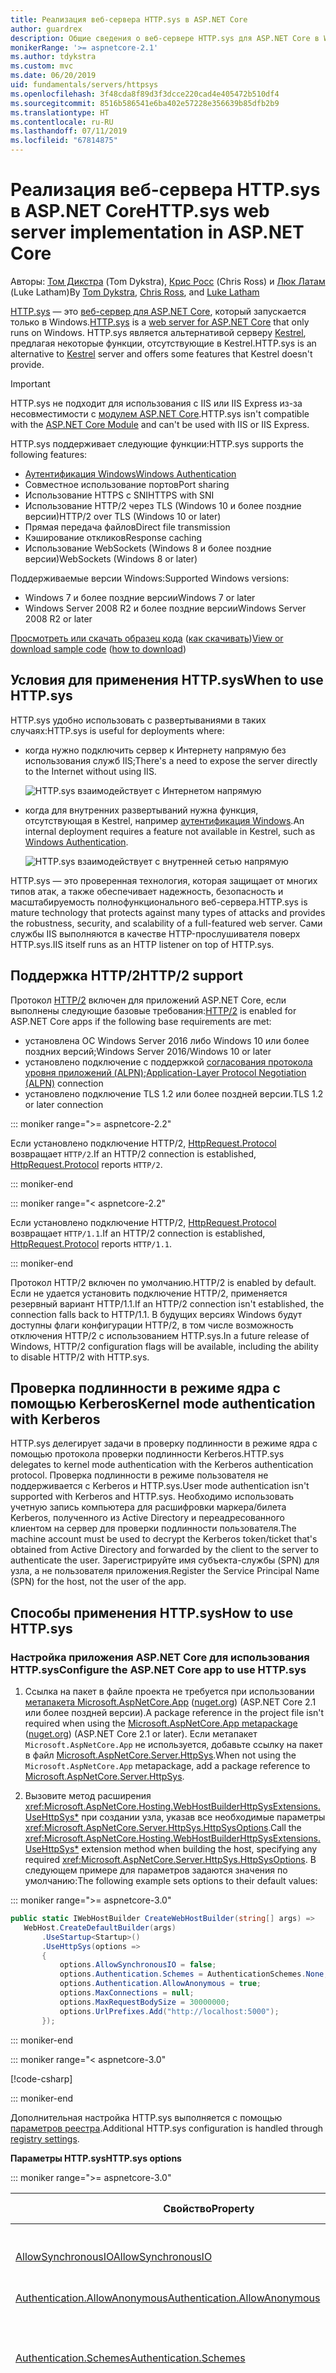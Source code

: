 ```yaml
---
title: Реализация веб-сервера HTTP.sys в ASP.NET Core
author: guardrex
description: Общие сведения о веб-сервере HTTP.sys для ASP.NET Core в Windows. Веб-сервер HTTP.sys на основе работающего в режиме ядра драйвера Http.Sys — это альтернатива Kestrel, которую можно использовать для прямого подключения к Интернету без служб IIS.
monikerRange: '>= aspnetcore-2.1'
ms.author: tdykstra
ms.custom: mvc
ms.date: 06/20/2019
uid: fundamentals/servers/httpsys
ms.openlocfilehash: 3f48cda8f89d3f3dcce220cad4e405472b510df4
ms.sourcegitcommit: 8516b586541e6ba402e57228e356639b85dfb2b9
ms.translationtype: HT
ms.contentlocale: ru-RU
ms.lasthandoff: 07/11/2019
ms.locfileid: "67814875"
---
```

# <a name="httpsys-web-server-implementation-in-aspnet-core"></a><span data-ttu-id="7db93-104">Реализация веб-сервера HTTP.sys в ASP.NET Core</span><span class="sxs-lookup"><span data-stu-id="7db93-104">HTTP.sys web server implementation in ASP.NET Core</span></span>

<span data-ttu-id="7db93-105">Авторы: [Том Дикстра](https://github.com/tdykstra) (Tom Dykstra), [Крис Росс](https://github.com/Tratcher) (Chris Ross) и [Люк Латам](https://github.com/guardrex) (Luke Latham)</span><span class="sxs-lookup"><span data-stu-id="7db93-105">By [Tom Dykstra](https://github.com/tdykstra), [Chris Ross](https://github.com/Tratcher), and [Luke Latham](https://github.com/guardrex)</span></span>

<span data-ttu-id="7db93-106">[HTTP.sys](/iis/get-started/introduction-to-iis/introduction-to-iis-architecture#hypertext-transfer-protocol-stack-httpsys) — это [веб-сервер для ASP.NET Core](xref:fundamentals/servers/index), который запускается только в Windows.</span><span class="sxs-lookup"><span data-stu-id="7db93-106">[HTTP.sys](/iis/get-started/introduction-to-iis/introduction-to-iis-architecture#hypertext-transfer-protocol-stack-httpsys) is a [web server for ASP.NET Core](xref:fundamentals/servers/index) that only runs on Windows.</span></span> <span data-ttu-id="7db93-107">HTTP.sys является альтернативой серверу [Kestrel](xref:fundamentals/servers/kestrel), предлагая некоторые функции, отсутствующие в Kestrel.</span><span class="sxs-lookup"><span data-stu-id="7db93-107">HTTP.sys is an alternative to [Kestrel](xref:fundamentals/servers/kestrel) server and offers some features that Kestrel doesn't provide.</span></span>

> [!IMPORTANT]
> <span data-ttu-id="7db93-108">HTTP.sys не подходит для использования с IIS или IIS Express из-за несовместимости с [модулем ASP.NET Core](xref:host-and-deploy/aspnet-core-module).</span><span class="sxs-lookup"><span data-stu-id="7db93-108">HTTP.sys isn't compatible with the [ASP.NET Core Module](xref:host-and-deploy/aspnet-core-module) and can't be used with IIS or IIS Express.</span></span>

<span data-ttu-id="7db93-109">HTTP.sys поддерживает следующие функции:</span><span class="sxs-lookup"><span data-stu-id="7db93-109">HTTP.sys supports the following features:</span></span>

* [<span data-ttu-id="7db93-110">Аутентификация Windows</span><span class="sxs-lookup"><span data-stu-id="7db93-110">Windows Authentication</span></span>](xref:security/authentication/windowsauth)
* <span data-ttu-id="7db93-111">Совместное использование портов</span><span class="sxs-lookup"><span data-stu-id="7db93-111">Port sharing</span></span>
* <span data-ttu-id="7db93-112">Использование HTTPS с SNI</span><span class="sxs-lookup"><span data-stu-id="7db93-112">HTTPS with SNI</span></span>
* <span data-ttu-id="7db93-113">Использование HTTP/2 через TLS (Windows 10 и более поздние версии)</span><span class="sxs-lookup"><span data-stu-id="7db93-113">HTTP/2 over TLS (Windows 10 or later)</span></span>
* <span data-ttu-id="7db93-114">Прямая передача файлов</span><span class="sxs-lookup"><span data-stu-id="7db93-114">Direct file transmission</span></span>
* <span data-ttu-id="7db93-115">Кэширование откликов</span><span class="sxs-lookup"><span data-stu-id="7db93-115">Response caching</span></span>
* <span data-ttu-id="7db93-116">Использование WebSockets (Windows 8 и более поздние версии)</span><span class="sxs-lookup"><span data-stu-id="7db93-116">WebSockets (Windows 8 or later)</span></span>

<span data-ttu-id="7db93-117">Поддерживаемые версии Windows:</span><span class="sxs-lookup"><span data-stu-id="7db93-117">Supported Windows versions:</span></span>

* <span data-ttu-id="7db93-118">Windows 7 и более поздние версии</span><span class="sxs-lookup"><span data-stu-id="7db93-118">Windows 7 or later</span></span>
* <span data-ttu-id="7db93-119">Windows Server 2008 R2 и более поздние версии</span><span class="sxs-lookup"><span data-stu-id="7db93-119">Windows Server 2008 R2 or later</span></span>

<span data-ttu-id="7db93-120">[Просмотреть или скачать образец кода](https://github.com/aspnet/AspNetCore.Docs/tree/master/aspnetcore/fundamentals/servers/httpsys/sample) ([как скачивать](xref:index#how-to-download-a-sample))</span><span class="sxs-lookup"><span data-stu-id="7db93-120">[View or download sample code](https://github.com/aspnet/AspNetCore.Docs/tree/master/aspnetcore/fundamentals/servers/httpsys/sample) ([how to download](xref:index#how-to-download-a-sample))</span></span>

## <a name="when-to-use-httpsys"></a><span data-ttu-id="7db93-121">Условия для применения HTTP.sys</span><span class="sxs-lookup"><span data-stu-id="7db93-121">When to use HTTP.sys</span></span>

<span data-ttu-id="7db93-122">HTTP.sys удобно использовать с развертываниями в таких случаях:</span><span class="sxs-lookup"><span data-stu-id="7db93-122">HTTP.sys is useful for deployments where:</span></span>

* <span data-ttu-id="7db93-123">когда нужно подключить сервер к Интернету напрямую без использования служб IIS;</span><span class="sxs-lookup"><span data-stu-id="7db93-123">There's a need to expose the server directly to the Internet without using IIS.</span></span>

  ![HTTP.sys взаимодействует с Интернетом напрямую](httpsys/_static/httpsys-to-internet.png)

* <span data-ttu-id="7db93-125">когда для внутренних развертываний нужна функция, отсутствующая в Kestrel, например [аутентификация Windows](xref:security/authentication/windowsauth).</span><span class="sxs-lookup"><span data-stu-id="7db93-125">An internal deployment requires a feature not available in Kestrel, such as [Windows Authentication](xref:security/authentication/windowsauth).</span></span>

  ![HTTP.sys взаимодействует с внутренней сетью напрямую](httpsys/_static/httpsys-to-internal.png)

<span data-ttu-id="7db93-127">HTTP.sys — это проверенная технология, которая защищает от многих типов атак, а также обеспечивает надежность, безопасность и масштабируемость полнофункционального веб-сервера.</span><span class="sxs-lookup"><span data-stu-id="7db93-127">HTTP.sys is mature technology that protects against many types of attacks and provides the robustness, security, and scalability of a full-featured web server.</span></span> <span data-ttu-id="7db93-128">Сами службы IIS выполняются в качестве HTTP-прослушивателя поверх HTTP.sys.</span><span class="sxs-lookup"><span data-stu-id="7db93-128">IIS itself runs as an HTTP listener on top of HTTP.sys.</span></span>

## <a name="http2-support"></a><span data-ttu-id="7db93-129">Поддержка HTTP/2</span><span class="sxs-lookup"><span data-stu-id="7db93-129">HTTP/2 support</span></span>

<span data-ttu-id="7db93-130">Протокол [HTTP/2](https://httpwg.org/specs/rfc7540.html) включен для приложений ASP.NET Core, если выполнены следующие базовые требования:</span><span class="sxs-lookup"><span data-stu-id="7db93-130">[HTTP/2](https://httpwg.org/specs/rfc7540.html) is enabled for ASP.NET Core apps if the following base requirements are met:</span></span>

* <span data-ttu-id="7db93-131">установлена ОС Windows Server 2016 либо Windows 10 или более поздних версий;</span><span class="sxs-lookup"><span data-stu-id="7db93-131">Windows Server 2016/Windows 10 or later</span></span>
* <span data-ttu-id="7db93-132">установлено подключение с поддержкой [согласования протокола уровня приложений (ALPN)](https://tools.ietf.org/html/rfc7301#section-3);</span><span class="sxs-lookup"><span data-stu-id="7db93-132">[Application-Layer Protocol Negotiation (ALPN)](https://tools.ietf.org/html/rfc7301#section-3) connection</span></span>
* <span data-ttu-id="7db93-133">установлено подключение TLS 1.2 или более поздней версии.</span><span class="sxs-lookup"><span data-stu-id="7db93-133">TLS 1.2 or later connection</span></span>

::: moniker range=">= aspnetcore-2.2"

<span data-ttu-id="7db93-134">Если установлено подключение HTTP/2, [HttpRequest.Protocol](xref:Microsoft.AspNetCore.Http.HttpRequest.Protocol*) возвращает `HTTP/2`.</span><span class="sxs-lookup"><span data-stu-id="7db93-134">If an HTTP/2 connection is established, [HttpRequest.Protocol](xref:Microsoft.AspNetCore.Http.HttpRequest.Protocol*) reports `HTTP/2`.</span></span>

::: moniker-end

::: moniker range="< aspnetcore-2.2"

<span data-ttu-id="7db93-135">Если установлено подключение HTTP/2, [HttpRequest.Protocol](xref:Microsoft.AspNetCore.Http.HttpRequest.Protocol*) возвращает `HTTP/1.1`.</span><span class="sxs-lookup"><span data-stu-id="7db93-135">If an HTTP/2 connection is established, [HttpRequest.Protocol](xref:Microsoft.AspNetCore.Http.HttpRequest.Protocol*) reports `HTTP/1.1`.</span></span>

::: moniker-end

<span data-ttu-id="7db93-136">Протокол HTTP/2 включен по умолчанию.</span><span class="sxs-lookup"><span data-stu-id="7db93-136">HTTP/2 is enabled by default.</span></span> <span data-ttu-id="7db93-137">Если не удается установить подключение HTTP/2, применяется резервный вариант HTTP/1.1.</span><span class="sxs-lookup"><span data-stu-id="7db93-137">If an HTTP/2 connection isn't established, the connection falls back to HTTP/1.1.</span></span> <span data-ttu-id="7db93-138">В будущих версиях Windows будут доступны флаги конфигурации HTTP/2, в том числе возможность отключения HTTP/2 с использованием HTTP.sys.</span><span class="sxs-lookup"><span data-stu-id="7db93-138">In a future release of Windows, HTTP/2 configuration flags will be available, including the ability to disable HTTP/2 with HTTP.sys.</span></span>

## <a name="kernel-mode-authentication-with-kerberos"></a><span data-ttu-id="7db93-139">Проверка подлинности в режиме ядра с помощью Kerberos</span><span class="sxs-lookup"><span data-stu-id="7db93-139">Kernel mode authentication with Kerberos</span></span>

<span data-ttu-id="7db93-140">HTTP.sys делегирует задачи в проверку подлинности в режиме ядра с помощью протокола проверки подлинности Kerberos.</span><span class="sxs-lookup"><span data-stu-id="7db93-140">HTTP.sys delegates to kernel mode authentication with the Kerberos authentication protocol.</span></span> <span data-ttu-id="7db93-141">Проверка подлинности в режиме пользователя не поддерживается с Kerberos и HTTP.sys.</span><span class="sxs-lookup"><span data-stu-id="7db93-141">User mode authentication isn't supported with Kerberos and HTTP.sys.</span></span> <span data-ttu-id="7db93-142">Необходимо использовать учетную запись компьютера для расшифровки маркера/билета Kerberos, полученного из Active Directory и переадресованного клиентом на сервер для проверки подлинности пользователя.</span><span class="sxs-lookup"><span data-stu-id="7db93-142">The machine account must be used to decrypt the Kerberos token/ticket that's obtained from Active Directory and forwarded by the client to the server to authenticate the user.</span></span> <span data-ttu-id="7db93-143">Зарегистрируйте имя субъекта-службы (SPN) для узла, а не пользователя приложения.</span><span class="sxs-lookup"><span data-stu-id="7db93-143">Register the Service Principal Name (SPN) for the host, not the user of the app.</span></span>

## <a name="how-to-use-httpsys"></a><span data-ttu-id="7db93-144">Способы применения HTTP.sys</span><span class="sxs-lookup"><span data-stu-id="7db93-144">How to use HTTP.sys</span></span>

### <a name="configure-the-aspnet-core-app-to-use-httpsys"></a><span data-ttu-id="7db93-145">Настройка приложения ASP.NET Core для использования HTTP.sys</span><span class="sxs-lookup"><span data-stu-id="7db93-145">Configure the ASP.NET Core app to use HTTP.sys</span></span>

1. <span data-ttu-id="7db93-146">Ссылка на пакет в файле проекта не требуется при использовании [метапакета Microsoft.AspNetCore.App](xref:fundamentals/metapackage-app) ([nuget.org](https://www.nuget.org/packages/Microsoft.AspNetCore.App/)) (ASP.NET Core 2.1 или более поздней версии).</span><span class="sxs-lookup"><span data-stu-id="7db93-146">A package reference in the project file isn't required when using the [Microsoft.AspNetCore.App metapackage](xref:fundamentals/metapackage-app) ([nuget.org](https://www.nuget.org/packages/Microsoft.AspNetCore.App/)) (ASP.NET Core 2.1 or later).</span></span> <span data-ttu-id="7db93-147">Если метапакет `Microsoft.AspNetCore.App` не используется, добавьте ссылку на пакет в файл [Microsoft.AspNetCore.Server.HttpSys](https://www.nuget.org/packages/Microsoft.AspNetCore.Server.HttpSys/).</span><span class="sxs-lookup"><span data-stu-id="7db93-147">When not using the `Microsoft.AspNetCore.App` metapackage, add a package reference to [Microsoft.AspNetCore.Server.HttpSys](https://www.nuget.org/packages/Microsoft.AspNetCore.Server.HttpSys/).</span></span>

2. <span data-ttu-id="7db93-148">Вызовите метод расширения <xref:Microsoft.AspNetCore.Hosting.WebHostBuilderHttpSysExtensions.UseHttpSys*> при создании узла, указав все необходимые параметры <xref:Microsoft.AspNetCore.Server.HttpSys.HttpSysOptions>.</span><span class="sxs-lookup"><span data-stu-id="7db93-148">Call the <xref:Microsoft.AspNetCore.Hosting.WebHostBuilderHttpSysExtensions.UseHttpSys*> extension method when building the host, specifying any required <xref:Microsoft.AspNetCore.Server.HttpSys.HttpSysOptions>.</span></span> <span data-ttu-id="7db93-149">В следующем примере для параметров задаются значения по умолчанию:</span><span class="sxs-lookup"><span data-stu-id="7db93-149">The following example sets options to their default values:</span></span>

::: moniker range=">= aspnetcore-3.0"

   ```csharp
   public static IWebHostBuilder CreateWebHostBuilder(string[] args) =>
      WebHost.CreateDefaultBuilder(args)
          .UseStartup<Startup>()
          .UseHttpSys(options =>
          {
              options.AllowSynchronousIO = false;
              options.Authentication.Schemes = AuthenticationSchemes.None;
              options.Authentication.AllowAnonymous = true;
              options.MaxConnections = null;
              options.MaxRequestBodySize = 30000000;
              options.UrlPrefixes.Add("http://localhost:5000");
          });
   ```

::: moniker-end

::: moniker range="< aspnetcore-3.0"

   [!code-csharp[](httpsys/sample/Program.cs?name=snippet1&highlight=4-12)]

::: moniker-end

   <span data-ttu-id="7db93-150">Дополнительная настройка HTTP.sys выполняется с помощью [параметров реестра](https://support.microsoft.com/help/820129/http-sys-registry-settings-for-windows).</span><span class="sxs-lookup"><span data-stu-id="7db93-150">Additional HTTP.sys configuration is handled through [registry settings](https://support.microsoft.com/help/820129/http-sys-registry-settings-for-windows).</span></span>

   <span data-ttu-id="7db93-151">**Параметры HTTP.sys**</span><span class="sxs-lookup"><span data-stu-id="7db93-151">**HTTP.sys options**</span></span>

::: moniker range=">= aspnetcore-3.0"

   | <span data-ttu-id="7db93-152">Свойство</span><span class="sxs-lookup"><span data-stu-id="7db93-152">Property</span></span> | <span data-ttu-id="7db93-153">Описание</span><span class="sxs-lookup"><span data-stu-id="7db93-153">Description</span></span> | <span data-ttu-id="7db93-154">Значение по умолчанию</span><span class="sxs-lookup"><span data-stu-id="7db93-154">Default</span></span> |
   | -------- | ----------- | :-----: |
   | [<span data-ttu-id="7db93-155">AllowSynchronousIO</span><span class="sxs-lookup"><span data-stu-id="7db93-155">AllowSynchronousIO</span></span>](xref:Microsoft.AspNetCore.Server.HttpSys.HttpSysOptions.AllowSynchronousIO) | <span data-ttu-id="7db93-156">Указывает, разрешен ли синхронные операции ввода-вывода для `HttpContext.Request.Body` и `HttpContext.Response.Body`.</span><span class="sxs-lookup"><span data-stu-id="7db93-156">Control whether synchronous input/output is allowed for the `HttpContext.Request.Body` and `HttpContext.Response.Body`.</span></span> | `false` |
   | [<span data-ttu-id="7db93-157">Authentication.AllowAnonymous</span><span class="sxs-lookup"><span data-stu-id="7db93-157">Authentication.AllowAnonymous</span></span>](xref:Microsoft.AspNetCore.Server.HttpSys.AuthenticationManager.AllowAnonymous) | <span data-ttu-id="7db93-158">Разрешает анонимные запросы.</span><span class="sxs-lookup"><span data-stu-id="7db93-158">Allow anonymous requests.</span></span> | `true` |
   | [<span data-ttu-id="7db93-159">Authentication.Schemes</span><span class="sxs-lookup"><span data-stu-id="7db93-159">Authentication.Schemes</span></span>](xref:Microsoft.AspNetCore.Server.HttpSys.AuthenticationManager.Schemes) | <span data-ttu-id="7db93-160">Указывает разрешенные схемы аутентификации.</span><span class="sxs-lookup"><span data-stu-id="7db93-160">Specify the allowed authentication schemes.</span></span> <span data-ttu-id="7db93-161">Может быть изменен в любое время до удаления прослушивателя.</span><span class="sxs-lookup"><span data-stu-id="7db93-161">May be modified at any time prior to disposing the listener.</span></span> <span data-ttu-id="7db93-162">Предоставляет значения, полученные при [перечислении AuthenticationSchemes](xref:Microsoft.AspNetCore.Server.HttpSys.AuthenticationSchemes): `Basic`, `Kerberos`, `Negotiate`, `None` и `NTLM`.</span><span class="sxs-lookup"><span data-stu-id="7db93-162">Values are provided by the [AuthenticationSchemes enum](xref:Microsoft.AspNetCore.Server.HttpSys.AuthenticationSchemes): `Basic`, `Kerberos`, `Negotiate`, `None`, and `NTLM`.</span></span> | `None` |
   | [<span data-ttu-id="7db93-163">EnableResponseCaching</span><span class="sxs-lookup"><span data-stu-id="7db93-163">EnableResponseCaching</span></span>](xref:Microsoft.AspNetCore.Server.HttpSys.HttpSysOptions.EnableResponseCaching) | <span data-ttu-id="7db93-164">Выполняет попытку кэшировать [режим ядра](/windows-hardware/drivers/gettingstarted/user-mode-and-kernel-mode) для ответов с допустимыми заголовками.</span><span class="sxs-lookup"><span data-stu-id="7db93-164">Attempt [kernel-mode](/windows-hardware/drivers/gettingstarted/user-mode-and-kernel-mode) caching for responses with eligible headers.</span></span> <span data-ttu-id="7db93-165">Ответ не может включать заголовки `Set-Cookie`, `Vary` или `Pragma`.</span><span class="sxs-lookup"><span data-stu-id="7db93-165">The response may not include `Set-Cookie`, `Vary`, or `Pragma` headers.</span></span> <span data-ttu-id="7db93-166">Он должен включать заголовок `Cache-Control` со значением `public`, а также значение `shared-max-age` или `max-age` заголовок `Expires`.</span><span class="sxs-lookup"><span data-stu-id="7db93-166">It must include a `Cache-Control` header that's `public` and either a `shared-max-age` or `max-age` value, or an `Expires` header.</span></span> | `true` |
   | <xref:Microsoft.AspNetCore.Server.HttpSys.HttpSysOptions.MaxAccepts> | <span data-ttu-id="7db93-167">Максимальное число одновременных попыток.</span><span class="sxs-lookup"><span data-stu-id="7db93-167">The maximum number of concurrent accepts.</span></span> | <span data-ttu-id="7db93-168">5 &times; [Environment.<br>ProcessorCount](xref:System.Environment.ProcessorCount)</span><span class="sxs-lookup"><span data-stu-id="7db93-168">5 &times; [Environment.<br>ProcessorCount](xref:System.Environment.ProcessorCount)</span></span> |
   | <xref:Microsoft.AspNetCore.Server.HttpSys.HttpSysOptions.MaxConnections> | <span data-ttu-id="7db93-169">Максимальное число попыток установить одновременное подключение.</span><span class="sxs-lookup"><span data-stu-id="7db93-169">The maximum number of concurrent connections to accept.</span></span> <span data-ttu-id="7db93-170">Использует `-1` для бесконечных циклов.</span><span class="sxs-lookup"><span data-stu-id="7db93-170">Use `-1` for infinite.</span></span> <span data-ttu-id="7db93-171">Использует `null` для работы с параметром реестра на уровне компьютера.</span><span class="sxs-lookup"><span data-stu-id="7db93-171">Use `null` to use the registry's machine-wide setting.</span></span> | `null`<br><span data-ttu-id="7db93-172">Без ограничений.</span><span class="sxs-lookup"><span data-stu-id="7db93-172">(unlimited)</span></span> |
   | <xref:Microsoft.AspNetCore.Server.HttpSys.HttpSysOptions.MaxRequestBodySize> | <span data-ttu-id="7db93-173">См. раздел <a href="#maxrequestbodysize">MaxRequestBodySize</a>.</span><span class="sxs-lookup"><span data-stu-id="7db93-173">See the <a href="#maxrequestbodysize">MaxRequestBodySize</a> section.</span></span> | <span data-ttu-id="7db93-174">30 000 000 байт.</span><span class="sxs-lookup"><span data-stu-id="7db93-174">30000000 bytes</span></span><br><span data-ttu-id="7db93-175">(~28,6 МБ).</span><span class="sxs-lookup"><span data-stu-id="7db93-175">(~28.6 MB)</span></span> |
   | <xref:Microsoft.AspNetCore.Server.HttpSys.HttpSysOptions.RequestQueueLimit> | <span data-ttu-id="7db93-176">Максимально допустимое число запросов в очереди.</span><span class="sxs-lookup"><span data-stu-id="7db93-176">The maximum number of requests that can be queued.</span></span> | <span data-ttu-id="7db93-177">1000.</span><span class="sxs-lookup"><span data-stu-id="7db93-177">1000</span></span> |
   | <xref:Microsoft.AspNetCore.Server.HttpSys.HttpSysOptions.ThrowWriteExceptions> | <span data-ttu-id="7db93-178">Указывает, следует ли вызывать исключение или завершать работу нормально, когда запись текста ответа завершается ошибкой из-за отключения клиента.</span><span class="sxs-lookup"><span data-stu-id="7db93-178">Indicate if response body writes that fail due to client disconnects should throw exceptions or complete normally.</span></span> | `false`<br><span data-ttu-id="7db93-179">Нормальное завершение.</span><span class="sxs-lookup"><span data-stu-id="7db93-179">(complete normally)</span></span> |
   | <xref:Microsoft.AspNetCore.Server.HttpSys.HttpSysOptions.Timeouts> | <span data-ttu-id="7db93-180">Предоставляет конфигурацию <xref:Microsoft.AspNetCore.Server.HttpSys.TimeoutManager> HTTP.sys, которую также можно настроить в реестре.</span><span class="sxs-lookup"><span data-stu-id="7db93-180">Expose the HTTP.sys <xref:Microsoft.AspNetCore.Server.HttpSys.TimeoutManager> configuration, which may also be configured in the registry.</span></span> <span data-ttu-id="7db93-181">Дополнительные сведения о каждом параметре, включая значения по умолчанию, см. здесь:</span><span class="sxs-lookup"><span data-stu-id="7db93-181">Follow the API links to learn more about each setting, including default values:</span></span><ul><li><span data-ttu-id="7db93-182">[TimeoutManager.DrainEntityBody](xref:Microsoft.AspNetCore.Server.HttpSys.TimeoutManager.DrainEntityBody) &ndash; время, выделенное для API сервера HTTP для очистки текста сущности при активном подключении.</span><span class="sxs-lookup"><span data-stu-id="7db93-182">[TimeoutManager.DrainEntityBody](xref:Microsoft.AspNetCore.Server.HttpSys.TimeoutManager.DrainEntityBody) &ndash; Time allowed for the HTTP Server API to drain the entity body on a Keep-Alive connection.</span></span></li><li><span data-ttu-id="7db93-183">[TimeoutManager.EntityBody](xref:Microsoft.AspNetCore.Server.HttpSys.TimeoutManager.EntityBody) &ndash; время, выделенное на получение текста сущности запроса.</span><span class="sxs-lookup"><span data-stu-id="7db93-183">[TimeoutManager.EntityBody](xref:Microsoft.AspNetCore.Server.HttpSys.TimeoutManager.EntityBody) &ndash; Time allowed for the request entity body to arrive.</span></span></li><li><span data-ttu-id="7db93-184">[TimeoutManager.HeaderWait](xref:Microsoft.AspNetCore.Server.HttpSys.TimeoutManager.HeaderWait) &ndash; время, выделенное для API сервера HTTP для выполнения синтаксического анализа заголовка запроса.</span><span class="sxs-lookup"><span data-stu-id="7db93-184">[TimeoutManager.HeaderWait](xref:Microsoft.AspNetCore.Server.HttpSys.TimeoutManager.HeaderWait) &ndash; Time allowed for the HTTP Server API to parse the request header.</span></span></li><li><span data-ttu-id="7db93-185">[TimeoutManager.IdleConnection](xref:Microsoft.AspNetCore.Server.HttpSys.TimeoutManager.IdleConnection) &ndash; время, выделенное для неактивного подключения.</span><span class="sxs-lookup"><span data-stu-id="7db93-185">[TimeoutManager.IdleConnection](xref:Microsoft.AspNetCore.Server.HttpSys.TimeoutManager.IdleConnection) &ndash; Time allowed for an idle connection.</span></span></li><li><span data-ttu-id="7db93-186">[TimeoutManager.MinSendBytesPerSecond](xref:Microsoft.AspNetCore.Server.HttpSys.TimeoutManager.MinSendBytesPerSecond) &ndash; минимальная скорость отправки ответа.</span><span class="sxs-lookup"><span data-stu-id="7db93-186">[TimeoutManager.MinSendBytesPerSecond](xref:Microsoft.AspNetCore.Server.HttpSys.TimeoutManager.MinSendBytesPerSecond) &ndash; The minimum send rate for the response.</span></span></li><li><span data-ttu-id="7db93-187">[TimeoutManager.RequestQueue](xref:Microsoft.AspNetCore.Server.HttpSys.TimeoutManager.RequestQueue) &ndash; время, выделенное для пребывания запроса в очереди до его получения приложением.</span><span class="sxs-lookup"><span data-stu-id="7db93-187">[TimeoutManager.RequestQueue](xref:Microsoft.AspNetCore.Server.HttpSys.TimeoutManager.RequestQueue) &ndash; Time allowed for the request to remain in the request queue before the app picks it up.</span></span></li></ul> |  |
   | <xref:Microsoft.AspNetCore.Server.HttpSys.HttpSysOptions.UrlPrefixes> | <span data-ttu-id="7db93-188">Указывает <xref:Microsoft.AspNetCore.Server.HttpSys.UrlPrefixCollection> для регистрации с использованием HTTP.sys.</span><span class="sxs-lookup"><span data-stu-id="7db93-188">Specify the <xref:Microsoft.AspNetCore.Server.HttpSys.UrlPrefixCollection> to register with HTTP.sys.</span></span> <span data-ttu-id="7db93-189">Удобнее всего использовать параметр [UrlPrefixCollection.Add](xref:Microsoft.AspNetCore.Server.HttpSys.UrlPrefixCollection.Add*), который добавляет префикс к коллекции.</span><span class="sxs-lookup"><span data-stu-id="7db93-189">The most useful is [UrlPrefixCollection.Add](xref:Microsoft.AspNetCore.Server.HttpSys.UrlPrefixCollection.Add*), which is used to add a prefix to the collection.</span></span> <span data-ttu-id="7db93-190">Могут быть изменены в любое время до удаления прослушивателя.</span><span class="sxs-lookup"><span data-stu-id="7db93-190">These may be modified at any time prior to disposing the listener.</span></span> |  |

::: moniker-end

::: moniker range="< aspnetcore-3.0"

   | <span data-ttu-id="7db93-191">Свойство.</span><span class="sxs-lookup"><span data-stu-id="7db93-191">Property</span></span> | <span data-ttu-id="7db93-192">Описание</span><span class="sxs-lookup"><span data-stu-id="7db93-192">Description</span></span> | <span data-ttu-id="7db93-193">Значение по умолчанию</span><span class="sxs-lookup"><span data-stu-id="7db93-193">Default</span></span> |
   | -------- | ----------- | :-----: |
   | [<span data-ttu-id="7db93-194">AllowSynchronousIO</span><span class="sxs-lookup"><span data-stu-id="7db93-194">AllowSynchronousIO</span></span>](xref:Microsoft.AspNetCore.Server.HttpSys.HttpSysOptions.AllowSynchronousIO) | <span data-ttu-id="7db93-195">Указывает, разрешен ли синхронные операции ввода-вывода для `HttpContext.Request.Body` и `HttpContext.Response.Body`.</span><span class="sxs-lookup"><span data-stu-id="7db93-195">Control whether synchronous input/output is allowed for the `HttpContext.Request.Body` and `HttpContext.Response.Body`.</span></span> | `true` |
   | [<span data-ttu-id="7db93-196">Authentication.AllowAnonymous</span><span class="sxs-lookup"><span data-stu-id="7db93-196">Authentication.AllowAnonymous</span></span>](xref:Microsoft.AspNetCore.Server.HttpSys.AuthenticationManager.AllowAnonymous) | <span data-ttu-id="7db93-197">Разрешает анонимные запросы.</span><span class="sxs-lookup"><span data-stu-id="7db93-197">Allow anonymous requests.</span></span> | `true` |
   | [<span data-ttu-id="7db93-198">Authentication.Schemes</span><span class="sxs-lookup"><span data-stu-id="7db93-198">Authentication.Schemes</span></span>](xref:Microsoft.AspNetCore.Server.HttpSys.AuthenticationManager.Schemes) | <span data-ttu-id="7db93-199">Указывает разрешенные схемы аутентификации.</span><span class="sxs-lookup"><span data-stu-id="7db93-199">Specify the allowed authentication schemes.</span></span> <span data-ttu-id="7db93-200">Может быть изменен в любое время до удаления прослушивателя.</span><span class="sxs-lookup"><span data-stu-id="7db93-200">May be modified at any time prior to disposing the listener.</span></span> <span data-ttu-id="7db93-201">Предоставляет значения, полученные при [перечислении AuthenticationSchemes](xref:Microsoft.AspNetCore.Server.HttpSys.AuthenticationSchemes): `Basic`, `Kerberos`, `Negotiate`, `None` и `NTLM`.</span><span class="sxs-lookup"><span data-stu-id="7db93-201">Values are provided by the [AuthenticationSchemes enum](xref:Microsoft.AspNetCore.Server.HttpSys.AuthenticationSchemes): `Basic`, `Kerberos`, `Negotiate`, `None`, and `NTLM`.</span></span> | `None` |
   | [<span data-ttu-id="7db93-202">EnableResponseCaching</span><span class="sxs-lookup"><span data-stu-id="7db93-202">EnableResponseCaching</span></span>](xref:Microsoft.AspNetCore.Server.HttpSys.HttpSysOptions.EnableResponseCaching) | <span data-ttu-id="7db93-203">Выполняет попытку кэшировать [режим ядра](/windows-hardware/drivers/gettingstarted/user-mode-and-kernel-mode) для ответов с допустимыми заголовками.</span><span class="sxs-lookup"><span data-stu-id="7db93-203">Attempt [kernel-mode](/windows-hardware/drivers/gettingstarted/user-mode-and-kernel-mode) caching for responses with eligible headers.</span></span> <span data-ttu-id="7db93-204">Ответ не может включать заголовки `Set-Cookie`, `Vary` или `Pragma`.</span><span class="sxs-lookup"><span data-stu-id="7db93-204">The response may not include `Set-Cookie`, `Vary`, or `Pragma` headers.</span></span> <span data-ttu-id="7db93-205">Он должен включать заголовок `Cache-Control` со значением `public`, а также значение `shared-max-age` или `max-age` заголовок `Expires`.</span><span class="sxs-lookup"><span data-stu-id="7db93-205">It must include a `Cache-Control` header that's `public` and either a `shared-max-age` or `max-age` value, or an `Expires` header.</span></span> | `true` |
   | <xref:Microsoft.AspNetCore.Server.HttpSys.HttpSysOptions.MaxAccepts> | <span data-ttu-id="7db93-206">Максимальное число одновременных попыток.</span><span class="sxs-lookup"><span data-stu-id="7db93-206">The maximum number of concurrent accepts.</span></span> | <span data-ttu-id="7db93-207">5 &times; [Environment.<br>ProcessorCount](xref:System.Environment.ProcessorCount)</span><span class="sxs-lookup"><span data-stu-id="7db93-207">5 &times; [Environment.<br>ProcessorCount](xref:System.Environment.ProcessorCount)</span></span> |
   | <xref:Microsoft.AspNetCore.Server.HttpSys.HttpSysOptions.MaxConnections> | <span data-ttu-id="7db93-208">Максимальное число попыток установить одновременное подключение.</span><span class="sxs-lookup"><span data-stu-id="7db93-208">The maximum number of concurrent connections to accept.</span></span> <span data-ttu-id="7db93-209">Использует `-1` для бесконечных циклов.</span><span class="sxs-lookup"><span data-stu-id="7db93-209">Use `-1` for infinite.</span></span> <span data-ttu-id="7db93-210">Использует `null` для работы с параметром реестра на уровне компьютера.</span><span class="sxs-lookup"><span data-stu-id="7db93-210">Use `null` to use the registry's machine-wide setting.</span></span> | `null`<br><span data-ttu-id="7db93-211">Без ограничений.</span><span class="sxs-lookup"><span data-stu-id="7db93-211">(unlimited)</span></span> |
   | <xref:Microsoft.AspNetCore.Server.HttpSys.HttpSysOptions.MaxRequestBodySize> | <span data-ttu-id="7db93-212">См. раздел <a href="#maxrequestbodysize">MaxRequestBodySize</a>.</span><span class="sxs-lookup"><span data-stu-id="7db93-212">See the <a href="#maxrequestbodysize">MaxRequestBodySize</a> section.</span></span> | <span data-ttu-id="7db93-213">30 000 000 байт.</span><span class="sxs-lookup"><span data-stu-id="7db93-213">30000000 bytes</span></span><br><span data-ttu-id="7db93-214">(~28,6 МБ).</span><span class="sxs-lookup"><span data-stu-id="7db93-214">(~28.6 MB)</span></span> |
   | <xref:Microsoft.AspNetCore.Server.HttpSys.HttpSysOptions.RequestQueueLimit> | <span data-ttu-id="7db93-215">Максимально допустимое число запросов в очереди.</span><span class="sxs-lookup"><span data-stu-id="7db93-215">The maximum number of requests that can be queued.</span></span> | <span data-ttu-id="7db93-216">1000.</span><span class="sxs-lookup"><span data-stu-id="7db93-216">1000</span></span> |
   | <xref:Microsoft.AspNetCore.Server.HttpSys.HttpSysOptions.ThrowWriteExceptions> | <span data-ttu-id="7db93-217">Указывает, следует ли вызывать исключение или завершать работу нормально, когда запись текста ответа завершается ошибкой из-за отключения клиента.</span><span class="sxs-lookup"><span data-stu-id="7db93-217">Indicate if response body writes that fail due to client disconnects should throw exceptions or complete normally.</span></span> | `false`<br><span data-ttu-id="7db93-218">Нормальное завершение.</span><span class="sxs-lookup"><span data-stu-id="7db93-218">(complete normally)</span></span> |
   | <xref:Microsoft.AspNetCore.Server.HttpSys.HttpSysOptions.Timeouts> | <span data-ttu-id="7db93-219">Предоставляет конфигурацию <xref:Microsoft.AspNetCore.Server.HttpSys.TimeoutManager> HTTP.sys, которую также можно настроить в реестре.</span><span class="sxs-lookup"><span data-stu-id="7db93-219">Expose the HTTP.sys <xref:Microsoft.AspNetCore.Server.HttpSys.TimeoutManager> configuration, which may also be configured in the registry.</span></span> <span data-ttu-id="7db93-220">Дополнительные сведения о каждом параметре, включая значения по умолчанию, см. здесь:</span><span class="sxs-lookup"><span data-stu-id="7db93-220">Follow the API links to learn more about each setting, including default values:</span></span><ul><li><span data-ttu-id="7db93-221">[TimeoutManager.DrainEntityBody](xref:Microsoft.AspNetCore.Server.HttpSys.TimeoutManager.DrainEntityBody) &ndash; время, выделенное для API сервера HTTP для очистки текста сущности при активном подключении.</span><span class="sxs-lookup"><span data-stu-id="7db93-221">[TimeoutManager.DrainEntityBody](xref:Microsoft.AspNetCore.Server.HttpSys.TimeoutManager.DrainEntityBody) &ndash; Time allowed for the HTTP Server API to drain the entity body on a Keep-Alive connection.</span></span></li><li><span data-ttu-id="7db93-222">[TimeoutManager.EntityBody](xref:Microsoft.AspNetCore.Server.HttpSys.TimeoutManager.EntityBody) &ndash; время, выделенное на получение текста сущности запроса.</span><span class="sxs-lookup"><span data-stu-id="7db93-222">[TimeoutManager.EntityBody](xref:Microsoft.AspNetCore.Server.HttpSys.TimeoutManager.EntityBody) &ndash; Time allowed for the request entity body to arrive.</span></span></li><li><span data-ttu-id="7db93-223">[TimeoutManager.HeaderWait](xref:Microsoft.AspNetCore.Server.HttpSys.TimeoutManager.HeaderWait) &ndash; время, выделенное для API сервера HTTP для выполнения синтаксического анализа заголовка запроса.</span><span class="sxs-lookup"><span data-stu-id="7db93-223">[TimeoutManager.HeaderWait](xref:Microsoft.AspNetCore.Server.HttpSys.TimeoutManager.HeaderWait) &ndash; Time allowed for the HTTP Server API to parse the request header.</span></span></li><li><span data-ttu-id="7db93-224">[TimeoutManager.IdleConnection](xref:Microsoft.AspNetCore.Server.HttpSys.TimeoutManager.IdleConnection) &ndash; время, выделенное для неактивного подключения.</span><span class="sxs-lookup"><span data-stu-id="7db93-224">[TimeoutManager.IdleConnection](xref:Microsoft.AspNetCore.Server.HttpSys.TimeoutManager.IdleConnection) &ndash; Time allowed for an idle connection.</span></span></li><li><span data-ttu-id="7db93-225">[TimeoutManager.MinSendBytesPerSecond](xref:Microsoft.AspNetCore.Server.HttpSys.TimeoutManager.MinSendBytesPerSecond) &ndash; минимальная скорость отправки ответа.</span><span class="sxs-lookup"><span data-stu-id="7db93-225">[TimeoutManager.MinSendBytesPerSecond](xref:Microsoft.AspNetCore.Server.HttpSys.TimeoutManager.MinSendBytesPerSecond) &ndash; The minimum send rate for the response.</span></span></li><li><span data-ttu-id="7db93-226">[TimeoutManager.RequestQueue](xref:Microsoft.AspNetCore.Server.HttpSys.TimeoutManager.RequestQueue) &ndash; время, выделенное для пребывания запроса в очереди до его получения приложением.</span><span class="sxs-lookup"><span data-stu-id="7db93-226">[TimeoutManager.RequestQueue](xref:Microsoft.AspNetCore.Server.HttpSys.TimeoutManager.RequestQueue) &ndash; Time allowed for the request to remain in the request queue before the app picks it up.</span></span></li></ul> |  |
   | <xref:Microsoft.AspNetCore.Server.HttpSys.HttpSysOptions.UrlPrefixes> | <span data-ttu-id="7db93-227">Указывает <xref:Microsoft.AspNetCore.Server.HttpSys.UrlPrefixCollection> для регистрации с использованием HTTP.sys.</span><span class="sxs-lookup"><span data-stu-id="7db93-227">Specify the <xref:Microsoft.AspNetCore.Server.HttpSys.UrlPrefixCollection> to register with HTTP.sys.</span></span> <span data-ttu-id="7db93-228">Удобнее всего использовать параметр [UrlPrefixCollection.Add](xref:Microsoft.AspNetCore.Server.HttpSys.UrlPrefixCollection.Add*), который добавляет префикс к коллекции.</span><span class="sxs-lookup"><span data-stu-id="7db93-228">The most useful is [UrlPrefixCollection.Add](xref:Microsoft.AspNetCore.Server.HttpSys.UrlPrefixCollection.Add*), which is used to add a prefix to the collection.</span></span> <span data-ttu-id="7db93-229">Могут быть изменены в любое время до удаления прослушивателя.</span><span class="sxs-lookup"><span data-stu-id="7db93-229">These may be modified at any time prior to disposing the listener.</span></span> |  |

::: moniker-end

   <a name="maxrequestbodysize"></a>

   <span data-ttu-id="7db93-230">**MaxRequestBodySize**</span><span class="sxs-lookup"><span data-stu-id="7db93-230">**MaxRequestBodySize**</span></span>

   <span data-ttu-id="7db93-231">Максимально допустимый размер текста запроса в байтах.</span><span class="sxs-lookup"><span data-stu-id="7db93-231">The maximum allowed size of any request body in bytes.</span></span> <span data-ttu-id="7db93-232">Если задано значение `null`, размер максимального запроса не ограничен.</span><span class="sxs-lookup"><span data-stu-id="7db93-232">When set to `null`, the maximum request body size is unlimited.</span></span> <span data-ttu-id="7db93-233">Это ограничение не оказывает влияния на обновленные подключения, которые не имеют ограничений.</span><span class="sxs-lookup"><span data-stu-id="7db93-233">This limit has no effect on upgraded connections, which are always unlimited.</span></span>

   <span data-ttu-id="7db93-234">Чтобы переопределить это ограничение в приложении ASP.NET Core MVC для `IActionResult`, рекомендуется использовать атрибут <xref:Microsoft.AspNetCore.Mvc.RequestSizeLimitAttribute> в методе действия:</span><span class="sxs-lookup"><span data-stu-id="7db93-234">The recommended method to override the limit in an ASP.NET Core MVC app for a single `IActionResult` is to use the <xref:Microsoft.AspNetCore.Mvc.RequestSizeLimitAttribute> attribute on an action method:</span></span>

   ```csharp
   [RequestSizeLimit(100000000)]
   public IActionResult MyActionMethod()
   ```

   <span data-ttu-id="7db93-235">При попытке приложения настроить ограничение для запроса после того, как приложение начало считывать запрос, возникает исключение.</span><span class="sxs-lookup"><span data-stu-id="7db93-235">An exception is thrown if the app attempts to configure the limit on a request after the app has started reading the request.</span></span> <span data-ttu-id="7db93-236">Свойство `IsReadOnly` указывает на то, что свойство `MaxRequestBodySize` находится в состоянии только для чтения и настраивать ограничение слишком поздно.</span><span class="sxs-lookup"><span data-stu-id="7db93-236">An `IsReadOnly` property can be used to indicate if the `MaxRequestBodySize` property is in a read-only state, meaning it's too late to configure the limit.</span></span>

   <span data-ttu-id="7db93-237">Если приложение должно переопределять <xref:Microsoft.AspNetCore.Server.HttpSys.HttpSysOptions.MaxRequestBodySize> по запросу, используйте <xref:Microsoft.AspNetCore.Http.Features.IHttpMaxRequestBodySizeFeature>:</span><span class="sxs-lookup"><span data-stu-id="7db93-237">If the app should override <xref:Microsoft.AspNetCore.Server.HttpSys.HttpSysOptions.MaxRequestBodySize> per-request, use the <xref:Microsoft.AspNetCore.Http.Features.IHttpMaxRequestBodySizeFeature>:</span></span>

   [!code-csharp[](httpsys/sample/Startup.cs?name=snippet1&highlight=6-7)]

3. <span data-ttu-id="7db93-238">При использовании Visual Studio убедитесь, что приложение не настроено для запуска IIS или IIS Express.</span><span class="sxs-lookup"><span data-stu-id="7db93-238">If using Visual Studio, make sure the app isn't configured to run IIS or IIS Express.</span></span>

   <span data-ttu-id="7db93-239">В Visual Studio профиль запуска по умолчанию использует IIS Express.</span><span class="sxs-lookup"><span data-stu-id="7db93-239">In Visual Studio, the default launch profile is for IIS Express.</span></span> <span data-ttu-id="7db93-240">Чтобы запустить проект как консольное приложение, измените выбранный профиль вручную, как показано на следующем снимке экрана.</span><span class="sxs-lookup"><span data-stu-id="7db93-240">To run the project as a console app, manually change the selected profile, as shown in the following screen shot:</span></span>

   ![Выбор профиля консольного приложения](httpsys/_static/vs-choose-profile.png)

### <a name="configure-windows-server"></a><span data-ttu-id="7db93-242">Настройка Windows Server</span><span class="sxs-lookup"><span data-stu-id="7db93-242">Configure Windows Server</span></span>

1. <span data-ttu-id="7db93-243">Определите, какие порты нужно открыть для приложения, и используйте [брандмауэр Windows](/windows/security/threat-protection/windows-firewall/create-an-inbound-port-rule) или командлет PowerShell [New-NetFirewallRule](/powershell/module/netsecurity/new-netfirewallrule), чтобы открыть порты брандмауэра для доступа трафика к HTTP.sys.</span><span class="sxs-lookup"><span data-stu-id="7db93-243">Determine the ports to open for the app and use [Windows Firewall](/windows/security/threat-protection/windows-firewall/create-an-inbound-port-rule) or the [New-NetFirewallRule](/powershell/module/netsecurity/new-netfirewallrule) PowerShell cmdlet to open firewall ports to allow traffic to reach HTTP.sys.</span></span> <span data-ttu-id="7db93-244">В следующих командах и конфигурации приложения используется порт 443.</span><span class="sxs-lookup"><span data-stu-id="7db93-244">In the following commands and app configuration, port 443 is used.</span></span>

1. <span data-ttu-id="7db93-245">При развертывании на виртуальных машинах Azure откройте эти порты в [группе безопасности сети](/azure/virtual-machines/windows/nsg-quickstart-portal).</span><span class="sxs-lookup"><span data-stu-id="7db93-245">When deploying to an Azure VM, open the ports in the [Network Security Group](/azure/virtual-machines/windows/nsg-quickstart-portal).</span></span> <span data-ttu-id="7db93-246">В следующих командах и конфигурации приложения используется порт 443.</span><span class="sxs-lookup"><span data-stu-id="7db93-246">In the following commands and app configuration, port 443 is used.</span></span>

1. <span data-ttu-id="7db93-247">При необходимости получите и установите сертификаты X.509.</span><span class="sxs-lookup"><span data-stu-id="7db93-247">Obtain and install X.509 certificates, if required.</span></span>

   <span data-ttu-id="7db93-248">В Windows создайте самозаверяющие сертификаты с помощью [командлета PowerShell New-SelfSignedCertificate](/powershell/module/pkiclient/new-selfsignedcertificate).</span><span class="sxs-lookup"><span data-stu-id="7db93-248">On Windows, create self-signed certificates using the [New-SelfSignedCertificate PowerShell cmdlet](/powershell/module/pkiclient/new-selfsignedcertificate).</span></span> <span data-ttu-id="7db93-249">Примеры, которые не поддерживаются, см. в разделе [UpdateIISExpressSSLForChrome.ps1](https://github.com/aspnet/AspNetCore.Docs/tree/master/aspnetcore/includes/make-x509-cert/UpdateIISExpressSSLForChrome.ps1).</span><span class="sxs-lookup"><span data-stu-id="7db93-249">For an unsupported example, see [UpdateIISExpressSSLForChrome.ps1](https://github.com/aspnet/AspNetCore.Docs/tree/master/aspnetcore/includes/make-x509-cert/UpdateIISExpressSSLForChrome.ps1).</span></span>

   <span data-ttu-id="7db93-250">Установите самозаверяющие или подписанные центром сертификации сертификаты в хранилище сервера, выбрав **Локальный компьютер** > **Личный**.</span><span class="sxs-lookup"><span data-stu-id="7db93-250">Install either self-signed or CA-signed certificates in the server's **Local Machine** > **Personal** store.</span></span>

1. <span data-ttu-id="7db93-251">Если приложение является [развертыванием, не зависящим от платформы](/dotnet/core/deploying/#framework-dependent-deployments-fdd), установите NET Core или .NET Framework (или обе платформы, если это приложение .NET Core, предназначенное для .NET Framework).</span><span class="sxs-lookup"><span data-stu-id="7db93-251">If the app is a [framework-dependent deployment](/dotnet/core/deploying/#framework-dependent-deployments-fdd), install .NET Core, .NET Framework, or both (if the app is a .NET Core app targeting the .NET Framework).</span></span>

   * <span data-ttu-id="7db93-252">**.NET Core** — если приложению требуется .NET Core, скачайте установщик **среды выполнения .NET Core** на странице [скачивания .NET Core](https://dotnet.microsoft.com/download) и запустите его.</span><span class="sxs-lookup"><span data-stu-id="7db93-252">**.NET Core** &ndash; If the app requires .NET Core, obtain and run the **.NET Core Runtime** installer from [.NET Core Downloads](https://dotnet.microsoft.com/download).</span></span> <span data-ttu-id="7db93-253">Не устанавливайте полный пакет SDK на сервере.</span><span class="sxs-lookup"><span data-stu-id="7db93-253">Don't install the full SDK on the server.</span></span>
   * <span data-ttu-id="7db93-254">**.NET Framework** — если приложению требуется .NET Framework, см. [руководство по установке](/dotnet/framework/install/).</span><span class="sxs-lookup"><span data-stu-id="7db93-254">**.NET Framework** &ndash; If the app requires .NET Framework, see the [.NET Framework installation guide](/dotnet/framework/install/).</span></span> <span data-ttu-id="7db93-255">Установите требуемую платформу .NET Framework.</span><span class="sxs-lookup"><span data-stu-id="7db93-255">Install the required .NET Framework.</span></span> <span data-ttu-id="7db93-256">Установщик последней версии .NET Framework доступен на странице [скачивания .NET](https://dotnet.microsoft.com/download).</span><span class="sxs-lookup"><span data-stu-id="7db93-256">The installer for the latest .NET Framework is available from the [.NET Core Downloads](https://dotnet.microsoft.com/download) page.</span></span>

   <span data-ttu-id="7db93-257">Если приложение [развертывается автономно](/dotnet/core/deploying/#self-contained-deployments-scd), в его развертывание включена среда выполнения.</span><span class="sxs-lookup"><span data-stu-id="7db93-257">If the app is a [self-contained deployment](/dotnet/core/deploying/#self-contained-deployments-scd), the app includes the runtime in its deployment.</span></span> <span data-ttu-id="7db93-258">Устанавливать .NET Framework на сервере не нужно.</span><span class="sxs-lookup"><span data-stu-id="7db93-258">No framework installation is required on the server.</span></span>

1. <span data-ttu-id="7db93-259">Настройте URL-адреса и порты в приложении.</span><span class="sxs-lookup"><span data-stu-id="7db93-259">Configure URLs and ports in the app.</span></span>

   <span data-ttu-id="7db93-260">По умолчанию платформа ASP.NET Core привязана к `http://localhost:5000`.</span><span class="sxs-lookup"><span data-stu-id="7db93-260">By default, ASP.NET Core binds to `http://localhost:5000`.</span></span> <span data-ttu-id="7db93-261">Чтобы настроить префиксы URL-адресов и порты, используйте следующие параметры:</span><span class="sxs-lookup"><span data-stu-id="7db93-261">To configure URL prefixes and ports, options include:</span></span>

   * <xref:Microsoft.AspNetCore.Hosting.HostingAbstractionsWebHostBuilderExtensions.UseUrls*>
   * <span data-ttu-id="7db93-262">Аргументы командной строки `urls`.</span><span class="sxs-lookup"><span data-stu-id="7db93-262">`urls` command-line argument</span></span>
   * <span data-ttu-id="7db93-263">Переменная среды `ASPNETCORE_URLS`.</span><span class="sxs-lookup"><span data-stu-id="7db93-263">`ASPNETCORE_URLS` environment variable</span></span>
   * <xref:Microsoft.AspNetCore.Server.HttpSys.HttpSysOptions.UrlPrefixes>

   <span data-ttu-id="7db93-264">В следующем примере кода показано, как использовать <xref:Microsoft.AspNetCore.Server.HttpSys.HttpSysOptions.UrlPrefixes> с локальным IP-адресом сервера `10.0.0.4` через порт 443.</span><span class="sxs-lookup"><span data-stu-id="7db93-264">The following code example shows how to use <xref:Microsoft.AspNetCore.Server.HttpSys.HttpSysOptions.UrlPrefixes> with the server's local IP address `10.0.0.4` on port 443:</span></span>

   [!code-csharp[](httpsys/sample_snapshot/Program.cs?name=snippet1&highlight=6)]

   <span data-ttu-id="7db93-265">Преимущество `UrlPrefixes` заключается в том, что при неправильном формате префиксов сразу же создается сообщение об ошибке.</span><span class="sxs-lookup"><span data-stu-id="7db93-265">An advantage of `UrlPrefixes` is that an error message is generated immediately for improperly formatted prefixes.</span></span>

   <span data-ttu-id="7db93-266">Этот параметр в `UrlPrefixes` переопределяет параметры `UseUrls`/`urls`/`ASPNETCORE_URLS`.</span><span class="sxs-lookup"><span data-stu-id="7db93-266">The settings in `UrlPrefixes` override `UseUrls`/`urls`/`ASPNETCORE_URLS` settings.</span></span> <span data-ttu-id="7db93-267">Таким образом, преимущество переменных среды`UseUrls`, `urls`и `ASPNETCORE_URLS` заключается в возможности быстрого переключения между Kestrel и HTTP.sys.</span><span class="sxs-lookup"><span data-stu-id="7db93-267">Therefore, an advantage of `UseUrls`, `urls`, and the `ASPNETCORE_URLS` environment variable is that it's easier to switch between Kestrel and HTTP.sys.</span></span>

   <span data-ttu-id="7db93-268">HTTP.sys использует [форматы строк UrlPrefix API сервера HTTP](https://msdn.microsoft.com/library/windows/desktop/aa364698.aspx).</span><span class="sxs-lookup"><span data-stu-id="7db93-268">HTTP.sys uses the [HTTP Server API UrlPrefix string formats](https://msdn.microsoft.com/library/windows/desktop/aa364698.aspx).</span></span>

   > [!WARNING]
   > <span data-ttu-id="7db93-269">**Не используйте** привязки с подстановочными знаками (`http://*:80/` и `http://+:80`) на верхнем уровне.</span><span class="sxs-lookup"><span data-stu-id="7db93-269">Top-level wildcard bindings (`http://*:80/` and `http://+:80`) should **not** be used.</span></span> <span data-ttu-id="7db93-270">Они создают уязвимости и ставят под угрозу безопасность приложения.</span><span class="sxs-lookup"><span data-stu-id="7db93-270">Top-level wildcard bindings create app security vulnerabilities.</span></span> <span data-ttu-id="7db93-271">Сюда относятся и строгие, и нестрогие подстановочные знаки.</span><span class="sxs-lookup"><span data-stu-id="7db93-271">This applies to both strong and weak wildcards.</span></span> <span data-ttu-id="7db93-272">Вместо подстановочных знаков используйте имена узлов или IP-адреса в явном виде.</span><span class="sxs-lookup"><span data-stu-id="7db93-272">Use explicit host names or IP addresses rather than wildcards.</span></span> <span data-ttu-id="7db93-273">Привязки с подстановочными знаками на уровне дочерних доменов (например, `*.mysub.com`) не создают таких угроз безопасности, если вы полностью контролируете родительский домен (в отличие от варианта `*.com`, создающего уязвимость).</span><span class="sxs-lookup"><span data-stu-id="7db93-273">Subdomain wildcard binding (for example, `*.mysub.com`) isn't a security risk if you control the entire parent domain (as opposed to `*.com`, which is vulnerable).</span></span> <span data-ttu-id="7db93-274">Дополнительные сведения см. в стандарте [RFC 7230, раздел 5.4, Host](https://tools.ietf.org/html/rfc7230#section-5.4).</span><span class="sxs-lookup"><span data-stu-id="7db93-274">For more information, see [RFC 7230: Section 5.4: Host](https://tools.ietf.org/html/rfc7230#section-5.4).</span></span>

1. <span data-ttu-id="7db93-275">Предварительно зарегистрируйте префиксы URL-адресов на сервере.</span><span class="sxs-lookup"><span data-stu-id="7db93-275">Preregister URL prefixes on the server.</span></span>

   <span data-ttu-id="7db93-276">Встроенным средством для настройки сервера HTTP.sys является *netsh.exe*.</span><span class="sxs-lookup"><span data-stu-id="7db93-276">The built-in tool for configuring HTTP.sys is *netsh.exe*.</span></span> <span data-ttu-id="7db93-277">С помощью*netsh.exe* можно зарезервировать префиксы URL-адресов и назначить сертификаты X.509.</span><span class="sxs-lookup"><span data-stu-id="7db93-277">*netsh.exe* is used to reserve URL prefixes and assign X.509 certificates.</span></span> <span data-ttu-id="7db93-278">Для использования этого средства требуются права администратора.</span><span class="sxs-lookup"><span data-stu-id="7db93-278">The tool requires administrator privileges.</span></span>

   <span data-ttu-id="7db93-279">Используйте средство *netsh.exe* для регистрации URL-адреса приложения.</span><span class="sxs-lookup"><span data-stu-id="7db93-279">Use the *netsh.exe* tool to register URLs for the app:</span></span>

   ```console
   netsh http add urlacl url=<URL> user=<USER>
   ```

   * <span data-ttu-id="7db93-280">`<URL>` — полное имя URL-адреса.</span><span class="sxs-lookup"><span data-stu-id="7db93-280">`<URL>` &ndash; The fully qualified Uniform Resource Locator (URL).</span></span> <span data-ttu-id="7db93-281">Не используйте привязки с подстановочными знаками.</span><span class="sxs-lookup"><span data-stu-id="7db93-281">Don't use a wildcard binding.</span></span> <span data-ttu-id="7db93-282">Используйте допустимое имя узла или локальный IP-адрес.</span><span class="sxs-lookup"><span data-stu-id="7db93-282">Use a valid hostname or local IP address.</span></span> <span data-ttu-id="7db93-283">*URL-адрес должен включать косую черту в конце.*</span><span class="sxs-lookup"><span data-stu-id="7db93-283">*The URL must include a trailing slash.*</span></span>
   * <span data-ttu-id="7db93-284">`<USER>` — определяет имя пользователя или группы пользователей.</span><span class="sxs-lookup"><span data-stu-id="7db93-284">`<USER>` &ndash; Specifies the user or user-group name.</span></span>

   <span data-ttu-id="7db93-285">В следующем примере сервер имеет локальный IP-адрес `10.0.0.4`.</span><span class="sxs-lookup"><span data-stu-id="7db93-285">In the following example, the local IP address of the server is `10.0.0.4`:</span></span>

   ```console
   netsh http add urlacl url=https://10.0.0.4:443/ user=Users
   ```

   <span data-ttu-id="7db93-286">При регистрации URL-адреса средство возвращает ответ `URL reservation successfully added`.</span><span class="sxs-lookup"><span data-stu-id="7db93-286">When a URL is registered, the tool responds with `URL reservation successfully added`.</span></span>

   <span data-ttu-id="7db93-287">Чтобы удалить зарегистрированный URL-адрес, используйте команду `delete urlacl`.</span><span class="sxs-lookup"><span data-stu-id="7db93-287">To delete a registered URL, use the `delete urlacl` command:</span></span>

   ```console
   netsh http delete urlacl url=<URL>
   ```

1. <span data-ttu-id="7db93-288">Зарегистрируйте сертификаты X.509 на сервере.</span><span class="sxs-lookup"><span data-stu-id="7db93-288">Register X.509 certificates on the server.</span></span>

   <span data-ttu-id="7db93-289">Используйте средство *netsh.exe* для регистрации сертификатов приложения.</span><span class="sxs-lookup"><span data-stu-id="7db93-289">Use the *netsh.exe* tool to register certificates for the app:</span></span>

   ```console
   netsh http add sslcert ipport=<IP>:<PORT> certhash=<THUMBPRINT> appid="{<GUID>}"
   ```

   * <span data-ttu-id="7db93-290">`<IP>` — задает локальный IP-адрес для привязки.</span><span class="sxs-lookup"><span data-stu-id="7db93-290">`<IP>` &ndash; Specifies the local IP address for the binding.</span></span> <span data-ttu-id="7db93-291">Не используйте привязки с подстановочными знаками.</span><span class="sxs-lookup"><span data-stu-id="7db93-291">Don't use a wildcard binding.</span></span> <span data-ttu-id="7db93-292">Используйте допустимый IP-адрес.</span><span class="sxs-lookup"><span data-stu-id="7db93-292">Use a valid IP address.</span></span>
   * <span data-ttu-id="7db93-293">`<PORT>` — указывает порт для прокси-сервера.</span><span class="sxs-lookup"><span data-stu-id="7db93-293">`<PORT>` &ndash; Specifies the port for the binding.</span></span>
   * <span data-ttu-id="7db93-294">`<THUMBPRINT>` — отпечаток сертификата X.509.</span><span class="sxs-lookup"><span data-stu-id="7db93-294">`<THUMBPRINT>` &ndash; The X.509 certificate thumbprint.</span></span>
   * <span data-ttu-id="7db93-295">`<GUID>` — глобальный уникальный идентификатор приложения, задаваемый разработчиком в информационных целях.</span><span class="sxs-lookup"><span data-stu-id="7db93-295">`<GUID>` &ndash; A developer-generated GUID to represent the app for informational purposes.</span></span>

   <span data-ttu-id="7db93-296">В справочных целях храните GUID в приложении в виде тега пакета.</span><span class="sxs-lookup"><span data-stu-id="7db93-296">For reference purposes, store the GUID in the app as a package tag:</span></span>

   * <span data-ttu-id="7db93-297">В Visual Studio сделайте следующее:</span><span class="sxs-lookup"><span data-stu-id="7db93-297">In Visual Studio:</span></span>
     * <span data-ttu-id="7db93-298">Откройте свойства проекта приложения, щелкнув приложение правой кнопкой мыши в **обозревателе решений** и выбрав **Properties** (Свойства).</span><span class="sxs-lookup"><span data-stu-id="7db93-298">Open the app's project properties by right-clicking on the app in **Solution Explorer** and selecting **Properties**.</span></span>
     * <span data-ttu-id="7db93-299">Перейдите на вкладку **Package** (Пакет).</span><span class="sxs-lookup"><span data-stu-id="7db93-299">Select the **Package** tab.</span></span>
     * <span data-ttu-id="7db93-300">Введите GUID, который вы указали в поле **Tags** (Теги).</span><span class="sxs-lookup"><span data-stu-id="7db93-300">Enter the GUID that you created in the **Tags** field.</span></span>
   * <span data-ttu-id="7db93-301">Если Visual Studio не используется:</span><span class="sxs-lookup"><span data-stu-id="7db93-301">When not using Visual Studio:</span></span>
     * <span data-ttu-id="7db93-302">Откройте файл проекта приложения.</span><span class="sxs-lookup"><span data-stu-id="7db93-302">Open the app's project file.</span></span>
     * <span data-ttu-id="7db93-303">Добавьте свойство `<PackageTags>` в новую или существующую группу `<PropertyGroup>` с GUID, который вы создали.</span><span class="sxs-lookup"><span data-stu-id="7db93-303">Add a `<PackageTags>` property to a new or existing `<PropertyGroup>` with the GUID that you created:</span></span>

       ```xml
       <PropertyGroup>
         <PackageTags>9412ee86-c21b-4eb8-bd89-f650fbf44931</PackageTags>
       </PropertyGroup>
       ```

   <span data-ttu-id="7db93-304">В следующем примере:</span><span class="sxs-lookup"><span data-stu-id="7db93-304">In the following example:</span></span>

   * <span data-ttu-id="7db93-305">Локальный IP-адрес сервера — `10.0.0.4`.</span><span class="sxs-lookup"><span data-stu-id="7db93-305">The local IP address of the server is `10.0.0.4`.</span></span>
   * <span data-ttu-id="7db93-306">Сетевой генератор случайных GUID задает значение `appid`.</span><span class="sxs-lookup"><span data-stu-id="7db93-306">An online random GUID generator provides the `appid` value.</span></span>

   ```console
   netsh http add sslcert 
       ipport=10.0.0.4:443 
       certhash=b66ee04419d4ee37464ab8785ff02449980eae10 
       appid="{9412ee86-c21b-4eb8-bd89-f650fbf44931}"
   ```

   <span data-ttu-id="7db93-307">При регистрации сертификата средство возвращает ответ `SSL Certificate successfully added`.</span><span class="sxs-lookup"><span data-stu-id="7db93-307">When a certificate is registered, the tool responds with `SSL Certificate successfully added`.</span></span>

   <span data-ttu-id="7db93-308">Чтобы удалить регистрацию сертификата, используйте команду `delete sslcert`.</span><span class="sxs-lookup"><span data-stu-id="7db93-308">To delete a certificate registration, use the `delete sslcert` command:</span></span>

   ```console
   netsh http delete sslcert ipport=<IP>:<PORT>
   ```

   <span data-ttu-id="7db93-309">Дополнительные сведения см. в справочной документации по *netsh.exe*:</span><span class="sxs-lookup"><span data-stu-id="7db93-309">Reference documentation for *netsh.exe*:</span></span>

   * [<span data-ttu-id="7db93-310">Команды netsh для протокола HTTP</span><span class="sxs-lookup"><span data-stu-id="7db93-310">Netsh Commands for Hypertext Transfer Protocol (HTTP)</span></span>](https://technet.microsoft.com/library/cc725882.aspx)
   * [<span data-ttu-id="7db93-311">Строки UrlPrefix</span><span class="sxs-lookup"><span data-stu-id="7db93-311">UrlPrefix Strings</span></span>](https://msdn.microsoft.com/library/windows/desktop/aa364698.aspx)

1. <span data-ttu-id="7db93-312">Запустите приложение.</span><span class="sxs-lookup"><span data-stu-id="7db93-312">Run the app.</span></span>

   <span data-ttu-id="7db93-313">Если выполнена привязка к localhost через HTTP (не HTTPS) с номером порта больше 1024, для запуска приложения права администратора не требуются.</span><span class="sxs-lookup"><span data-stu-id="7db93-313">Administrator privileges aren't required to run the app when binding to localhost using HTTP (not HTTPS) with a port number greater than 1024.</span></span> <span data-ttu-id="7db93-314">При других конфигурациях (например, при использовании локального IP-адреса или привязки к порту 443) для запуска приложения требуются права администратора.</span><span class="sxs-lookup"><span data-stu-id="7db93-314">For other configurations (for example, using a local IP address or binding to port 443), run the app with administrator privileges.</span></span>

   <span data-ttu-id="7db93-315">Приложение отвечает по общедоступному IP-адресу сервера.</span><span class="sxs-lookup"><span data-stu-id="7db93-315">The app responds at the server's public IP address.</span></span> <span data-ttu-id="7db93-316">В этом примере подключение к серверу происходит через Интернет по общедоступному IP-адресу `104.214.79.47` сервера.</span><span class="sxs-lookup"><span data-stu-id="7db93-316">In this example, the server is reached from the Internet at its public IP address of `104.214.79.47`.</span></span>

   <span data-ttu-id="7db93-317">В этом примере используется сертификат разработки.</span><span class="sxs-lookup"><span data-stu-id="7db93-317">A development certificate is used in this example.</span></span> <span data-ttu-id="7db93-318">После обхода предупреждения о ненадежном сертификате браузера происходит безопасная загрузка страницы.</span><span class="sxs-lookup"><span data-stu-id="7db93-318">The page loads securely after bypassing the browser's untrusted certificate warning.</span></span>

   ![Окно браузера с отображаемой страницей индекса приложения](httpsys/_static/browser.png)

## <a name="proxy-server-and-load-balancer-scenarios"></a><span data-ttu-id="7db93-320">Сценарии использования прокси-сервера и подсистемы балансировки нагрузки</span><span class="sxs-lookup"><span data-stu-id="7db93-320">Proxy server and load balancer scenarios</span></span>

<span data-ttu-id="7db93-321">Для приложений, размещенных с помощью файла HTTP.sys, которые взаимодействуют с запросами из Интернета или корпоративной сети, может потребоваться дополнительная настройка при размещении за прокси-серверами и подсистемами балансировки нагрузки.</span><span class="sxs-lookup"><span data-stu-id="7db93-321">For apps hosted by HTTP.sys that interact with requests from the Internet or a corporate network, additional configuration might be required when hosting behind proxy servers and load balancers.</span></span> <span data-ttu-id="7db93-322">Дополнительные сведения см. в разделе [Настройка ASP.NET Core для работы с прокси-серверами и подсистемами балансировки нагрузки](xref:host-and-deploy/proxy-load-balancer).</span><span class="sxs-lookup"><span data-stu-id="7db93-322">For more information, see [Configure ASP.NET Core to work with proxy servers and load balancers](xref:host-and-deploy/proxy-load-balancer).</span></span>

## <a name="additional-resources"></a><span data-ttu-id="7db93-323">Дополнительные ресурсы</span><span class="sxs-lookup"><span data-stu-id="7db93-323">Additional resources</span></span>

* [<span data-ttu-id="7db93-324">Включить проверку подлинности Windows с использованием HTTP.sys</span><span class="sxs-lookup"><span data-stu-id="7db93-324">Enable Windows Authentication with HTTP.sys</span></span>](xref:security/authentication/windowsauth#httpsys)
* [<span data-ttu-id="7db93-325">API сервера HTTP</span><span class="sxs-lookup"><span data-stu-id="7db93-325">HTTP Server API</span></span>](https://msdn.microsoft.com/library/windows/desktop/aa364510.aspx)
* [<span data-ttu-id="7db93-326">Репозиторий GitHub ASPNET/HttpSysServer (исходный код)</span><span class="sxs-lookup"><span data-stu-id="7db93-326">aspnet/HttpSysServer GitHub repository (source code)</span></span>](https://github.com/aspnet/HttpSysServer/)
* [<span data-ttu-id="7db93-327">Узел</span><span class="sxs-lookup"><span data-stu-id="7db93-327">The host</span></span>](xref:fundamentals/index#host)
* <xref:test/troubleshoot>
